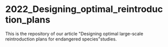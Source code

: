 # 2022_Designing_optimal_reintroduction_plans
This is the repository of our article  "Designing optimal large-scale reintroduction plans for endangered species"studies.
